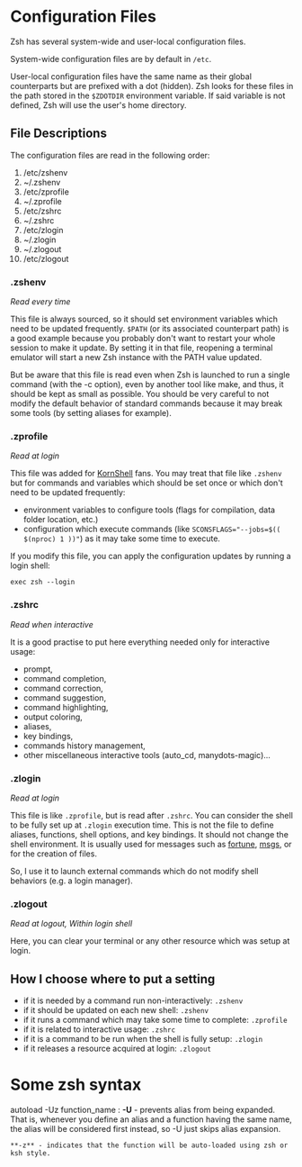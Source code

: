 Configuration Files
===================

Zsh has several system-wide and user-local configuration files.

System-wide configuration files are by default in `/etc`.

User-local configuration files have the same name as their global counterparts
but are prefixed with a dot (hidden).  Zsh looks for these files in the path
stored in the `$ZDOTDIR` environment variable.  If said variable is not defined,
Zsh will use the user's home directory.

File Descriptions
-----------------

The configuration files are read in the following order:

  01. /etc/zshenv
  02. ~/.zshenv
  03. /etc/zprofile
  04. ~/.zprofile
  05. /etc/zshrc
  06. ~/.zshrc
  08. /etc/zlogin
  09. ~/.zlogin
  10. ~/.zlogout
  11. /etc/zlogout


### .zshenv

*Read every time*

This file is always sourced, so it should set environment variables which need
to be updated frequently.  `$PATH` (or its associated counterpart path) is
a good example because you probably don't want to restart your whole session to
make it update.  By setting it in that file, reopening a terminal emulator will
start a new Zsh instance with the PATH value updated.

But be aware that this file is read even when Zsh is launched to run a single
command (with the -c option), even by another tool like make, and thus, it
should be kept as small as possible.  You should be very careful to not modify
the default behavior of standard commands because it may break some tools (by
setting aliases for example).


### .zprofile

*Read at login*

This file was added for [KornShell][1] fans.  You may treat that file like
`.zshenv` but for commands and variables which should be set once or which don't
need to be updated frequently:

* environment variables to configure tools (flags for compilation, data folder
  location, etc.)
* configuration which execute commands
  (like `SCONSFLAGS="--jobs=$(( $(nproc) 1 ))"`) as it may take some time to
  execute.

If you modify this file, you can apply the configuration updates by running
a login shell:

    exec zsh --login

### .zshrc

*Read when interactive*

It is a good practise to put here everything needed only for interactive usage:

* prompt,
* command completion,
* command correction,
* command suggestion,
* command highlighting,
* output coloring,
* aliases,
* key bindings,
* commands history management,
* other miscellaneous interactive tools (auto_cd, manydots-magic)...

### .zlogin

*Read at login*

This file is like `.zprofile`, but is read after `.zshrc`.  You can consider the
shell to be fully set up at `.zlogin` execution time.  This is not the file to
define aliases, functions, shell options, and key bindings.  It should not
change the shell environment.  It is usually used for messages such as
[fortune][2], [msgs][3], or for the creation of files.

So, I use it to launch external commands which do not modify shell behaviors
(e.g. a login manager).

### .zlogout

*Read at logout, Within login shell*

Here, you can clear your terminal or any other resource which was setup at
login.


## How I choose where to put a setting

* if it is needed by a command run non-interactively: `.zshenv`
* if it should be updated on each new shell: `.zshenv`
* if it runs a command which may take some time to complete: `.zprofile`
* if it is related to interactive usage: `.zshrc`
* if it is a command to be run when the shell is fully setup: `.zlogin`
* if it releases a resource acquired at login: `.zlogout`


Some zsh syntax
===============

autoload -Uz function_name
:   **-U** - prevents alias from being expanded. That is, whenever you define an
    alias and a function having the same name, the alias will be considered first
    instead, so -U just skips alias expansion.

    **-z** - indicates that the function will be auto-loaded using zsh or
    ksh style.


[1]: http://www.kornshell.com
[2]: http://en.wikipedia.org/wiki/Fortune_(Unix)
[3]: http://www.manpagez.com/man/1/msgs

